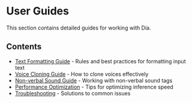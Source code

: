 # User Guides

This section contains detailed guides for working with Dia.

## Contents

- [Text Formatting Guide](./text_formatting.md) - Rules and best practices for formatting input text
- [Voice Cloning Guide](./voice_cloning.md) - How to clone voices effectively
- [Non-verbal Sound Guide](./nonverbal_sounds.md) - Working with non-verbal sound tags
- [Performance Optimization](./performance_optimization.md) - Tips for optimizing inference speed
- [Troubleshooting](./troubleshooting.md) - Solutions to common issues
